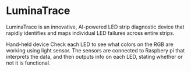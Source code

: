 # LuminaTrace
LuminaTrace is an innovative, AI-powered LED strip diagnostic device that rapidly identifies and maps individual LED failures across entire strips.

Hand-held device
Check each LED to see what colors on the RGB are working using light sensor.
The sensors are connected to Raspbery pi that interprets the data, and then outputs info on each LED, stating whether or not it is functional.

